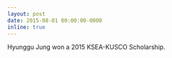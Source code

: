 ```yaml
---
layout: post
date: 2015-08-01 00:00:00-0000
inline: true
---
```


Hyunggu Jung won a 2015 KSEA-KUSCO Scholarship.
